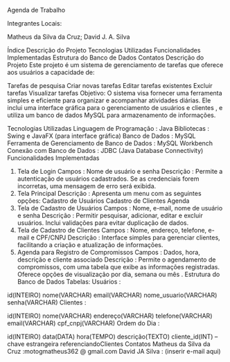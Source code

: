 Agenda de Trabalho

Integrantes Locais:

Matheus da Silva da Cruz;
David J. A. Silva

Índice
Descrição do Projeto
Tecnologias Utilizadas
Funcionalidades Implementadas
Estrutura do Banco de Dados
Contatos
Descrição do Projeto
Este projeto é um sistema de gerenciamento de tarefas que oferece aos usuários a capacidade de:

Tarefas de pesquisa
Criar novas tarefas
Editar tarefas existentes
Excluir tarefas
Visualizar tarefas
Objetivo:
O sistema visa fornecer uma ferramenta simples e eficiente para organizar e acompanhar atividades diárias. Ele inclui uma interface gráfica para o gerenciamento de usuários e clientes , e utiliza um banco de dados MySQL para armazenamento de informações.

Tecnologias Utilizadas
Linguagem de Programação : Java
Bibliotecas : Swing e JavaFX (para interface gráfica)
Banco de Dados : MySQL
Ferramenta de Gerenciamento de Banco de Dados : MySQL Workbench
Conexão com Banco de Dados : JDBC (Java Database Connectivity)
Funcionalidades Implementadas
1. Tela de Login
Campos : Nome de usuário e senha
Descrição : Permite a autenticação de usuários cadastrados. Se as credenciais forem incorretas, uma mensagem de erro será exibida.
2. Tela Principal
Descrição : Apresenta um menu com as seguintes opções:
Cadastro de Usuários
Cadastro de Clientes
Agenda
3. Tela de Cadastro de Usuários
Campos : Nome, e-mail, nome de usuário e senha
Descrição : Permitir pesquisar, adicionar, editar e excluir usuários. Inclui validações para evitar duplicação de dados.
4. Tela de Cadastro de Clientes
Campos : Nome, endereço, telefone, e-mail e CPF/CNPJ
Descrição : Interface simples para gerenciar clientes, facilitando a criação e atualização de informações.
5. Agenda para Registro de Compromissos
Campos : Dados, hora, descrição e cliente associado
Descrição : Permite o agendamento de compromissos, com uma tabela que exibe as informações registradas. Oferece opções de visualização por dia, semana ou mês .
Estrutura do Banco de Dados
Tabelas:
Usuários :

id(INTEIRO)
nome(VARCHAR)
email(VARCHAR)
nome_usuario(VARCHAR)
senha(VARCHAR)
Clientes :

id(INTEIRO)
nome(VARCHAR)
endereço(VARCHAR)
telefone(VARCHAR)
email(VARCHAR)
cpf_cnpj(VARCHAR)
Ordem do Dia :

id(INTEIRO)
data(DATA)
hora(TEMPO)
descrição(TEXTO)
cliente_id(INT) – chave estrangeira referenciandoClientes
Contatos
Matheus da Silva da Cruz :motogmatheus362 @ gmail.com
David JA Silva : (inserir e-mail aqui)
